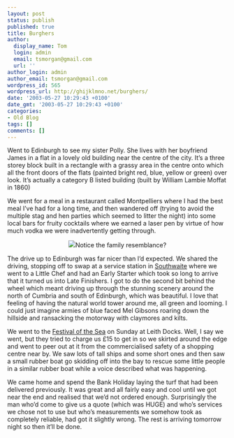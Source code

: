 ```yaml
---
layout: post
status: publish
published: true
title: Burghers
author:
  display_name: Tom
  login: admin
  email: tsmorgan@gmail.com
  url: ''
author_login: admin
author_email: tsmorgan@gmail.com
wordpress_id: 565
wordpress_url: http://ghijklmno.net/burghers/
date: '2003-05-27 10:29:43 +0100'
date_gmt: '2003-05-27 10:29:43 +0100'
categories:
- Old Blog
tags: []
comments: []
---
```

<p>Went to Edinburgh to see my sister Polly. She lives with her boyfriend James in a flat in a lovely old building near the centre of the city. It&#8217;s a three storey block built in a rectangle with a grassy area in the centre onto which all the front doors of the flats (painted bright red, blue, yellow or green) over look. It&#8217;s actually a category B listed building (built by William Lambie Moffat in 1860)</p>

<p>We went for a meal in a restaurant called Montpelliers where I had the best meal I&#8217;ve had for a long time, and then wandered off (trying to avoid the multiple stag and hen parties which seemed to litter the night) into some local bars for fruity cocktails where we earned a laser pen by virtue of how much vodka we were inadvertently getting through.</p>

<p><center><img src="/photos/phone/tompol.jpg" />Notice the family resemblance?</center></p>

<p class="firstpar">The drive up to Edinburgh was far nicer than I&#8217;d expected. We shared the driving, stopping off to swap at a service station in <a href="http://www.moto-way.com/html/locations/location.cfm?SiteID=27&amp;D=&amp;Category=Home">Southwaite</a>  where we went to a Little Chef and had an Early Starter which took so long to arrive that it turned us into Late Finishers. I got to do the second bit behind the wheel which meant driving up through the stunning scenery around the north of Cumbria and south of Edinburgh, which was beautiful. I love that feeling of having the natural world tower around me, all green and looming. I could just imagine armies of blue faced Mel Gibsons roaring down the hillside and ransacking the motorway with claymores and kilts.</p>

<p>We went to the <a href="http://www.rampantscotland.com/features/bldev_seafestival.htm">Festival of the Sea</a> on Sunday at Leith Docks. Well, I say we went, but they tried to charge us &pound;15 to get in so we skirted around the edge and went to peer out at it from the commercialised safety of a shopping centre near by. We saw lots of tall ships and some short ones and then saw a small rubber boat go skidding off into the bay to rescue some little people in a similar rubber boat while a voice described what was happening.</p>

<p>We came home and spend the Bank Holiday laying the turf that had been delivered previously. It was great and all fairly easy and cool until we got near the end and realised that we&#8217;d not ordered enough. Surprisingly the man who&#8217;d come to give us a quote (which was HUGE) and who&#8217;s services we chose not to use but who&#8217;s measurements we somehow took as completely reliable, had got it slightly wrong. The rest is arriving tomorrow night so then it&#8217;ll be done.</p>


